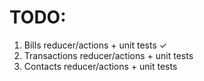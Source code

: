 # TODO:

1. Bills reducer/actions + unit tests ✓
2. Transactions reducer/actions + unit tests
3. Contacts reducer/actions + unit tests
